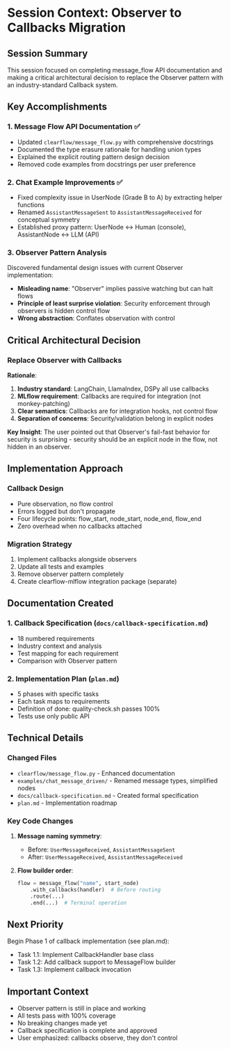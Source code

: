 # Session Context: Observer to Callbacks Migration

## Session Summary

This session focused on completing message_flow API documentation and making a critical architectural decision to replace the Observer pattern with an industry-standard Callback system.

## Key Accomplishments

### 1. Message Flow API Documentation ✅
- Updated `clearflow/message_flow.py` with comprehensive docstrings
- Documented the type erasure rationale for handling union types
- Explained the explicit routing pattern design decision
- Removed code examples from docstrings per user preference

### 2. Chat Example Improvements ✅
- Fixed complexity issue in UserNode (Grade B to A) by extracting helper functions
- Renamed `AssistantMessageSent` to `AssistantMessageReceived` for conceptual symmetry
- Established proxy pattern: UserNode ↔ Human (console), AssistantNode ↔ LLM (API)

### 3. Observer Pattern Analysis

Discovered fundamental design issues with current Observer implementation:
- **Misleading name**: "Observer" implies passive watching but can halt flows
- **Principle of least surprise violation**: Security enforcement through observers is hidden control flow
- **Wrong abstraction**: Conflates observation with control

## Critical Architectural Decision

### Replace Observer with Callbacks

**Rationale**:
1. **Industry standard**: LangChain, LlamaIndex, DSPy all use callbacks
2. **MLflow requirement**: Callbacks are required for integration (not monkey-patching)
3. **Clear semantics**: Callbacks are for integration hooks, not control flow
4. **Separation of concerns**: Security/validation belong in explicit nodes

**Key Insight**: The user pointed out that Observer's fail-fast behavior for security is surprising - security should be an explicit node in the flow, not hidden in an observer.

## Implementation Approach

### Callback Design
- Pure observation, no flow control
- Errors logged but don't propagate
- Four lifecycle points: flow_start, node_start, node_end, flow_end
- Zero overhead when no callbacks attached

### Migration Strategy
1. Implement callbacks alongside observers
2. Update all tests and examples
3. Remove observer pattern completely
4. Create clearflow-mlflow integration package (separate)

## Documentation Created

### 1. Callback Specification (`docs/callback-specification.md`)
- 18 numbered requirements
- Industry context and analysis
- Test mapping for each requirement
- Comparison with Observer pattern

### 2. Implementation Plan (`plan.md`)
- 5 phases with specific tasks
- Each task maps to requirements
- Definition of done: quality-check.sh passes 100%
- Tests use only public API

## Technical Details

### Changed Files
- `clearflow/message_flow.py` - Enhanced documentation
- `examples/chat_message_driven/` - Renamed message types, simplified nodes
- `docs/callback-specification.md` - Created formal specification
- `plan.md` - Implementation roadmap

### Key Code Changes

1. **Message naming symmetry**:
   - Before: `UserMessageReceived`, `AssistantMessageSent`
   - After: `UserMessageReceived`, `AssistantMessageReceived`

2. **Flow builder order**:
   ```python
   flow = message_flow("name", start_node)
       .with_callbacks(handler)  # Before routing
       .route(...)
       .end(...)  # Terminal operation
   ```

## Next Priority

Begin Phase 1 of callback implementation (see plan.md):
- Task 1.1: Implement CallbackHandler base class
- Task 1.2: Add callback support to MessageFlow builder
- Task 1.3: Implement callback invocation

## Important Context

- Observer pattern is still in place and working
- All tests pass with 100% coverage
- No breaking changes made yet
- Callback specification is complete and approved
- User emphasized: callbacks observe, they don't control